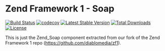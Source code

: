 Zend Framework 1 - Soap
============================
[![Build Status](https://travis-ci.com/diablomedia/zf1-soap.svg?branch=master)](https://travis-ci.com/diablomedia/zf1-soap)
[![codecov](https://codecov.io/gh/diablomedia/zf1-soap/branch/master/graph/badge.svg)](https://codecov.io/gh/diablomedia/zf1-soap)
[![Latest Stable Version](https://poser.pugx.org/diablomedia/zendframework1-soap/v/stable)](https://packagist.org/packages/diablomedia/zendframework1-soap)
[![Total Downloads](https://poser.pugx.org/diablomedia/zendframework1-soap/downloads)](https://packagist.org/packages/diablomedia/zendframework1-soap)
[![License](https://poser.pugx.org/diablomedia/zendframework1-soap/license)](https://packagist.org/packages/diablomedia/zendframework1-soap)

This is just the Zend_Soap component extracted from our fork of the Zend Framework 1 repo (https://github.com/diablomedia/zf1).
